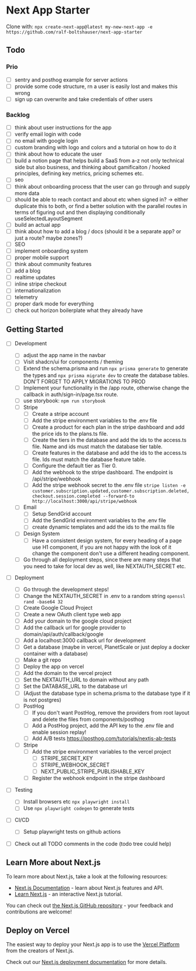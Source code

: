# Next App Starter

Clone with: `npx create-next-app@latest my-new-next-app -e https://github.com/ralf-boltshauser/next-app-starter`

## Todo

### Prio

- [ ] sentry and posthog example for server actions
- [ ] provide some code structure, rn a user is easily lost and makes this wrong
- [ ] sign up can overwrite and take credentials of other users

### Backlog

- [ ] think about user instructions for the app
- [ ] verify email login with code
- [ ] no email with google login
- [ ] custom branding with logo and colors and a tutorial on how to do it
- [ ] think about how to educate the user
- [ ] build a notion page that helps build a SaaS from a-z not only technical side but also business, and thinking about gamificaiton / hooked principles, defining key metrics, pricing schemes etc.
- [ ] seo
- [ ] think about onboarding process that the user can go through and supply more data
- [ ] should be able to reach contact and about etc when signed in? -> either duplicate this to both, or find a better solution with the parallel routes in terms of figuring out and then displaying conditionally useSelectedLayoutSegment
- [ ] build an actual app
- [ ] think about how to add a blog / docs (should it be a separate app? or just a route? maybe zones?)
- [ ] SEO
- [ ] implement onboarding system
- [ ] proper mobile support
- [ ] think about community features
- [ ] add a blog
- [ ] realtime updates
- [ ] inline stripe checkout
- [ ] internationalization
- [ ] telemetry
- [ ] proper dark mode for everything
- [ ] check out horizon boilerplate what they already have

## Getting Started

- [ ] Development

  - [ ] adjust the app name in the navbar
  - [ ] Visit shadcn/ui for components / theming
  - [ ] Extend the schema.prisma and run `npx prisma generate` to generate the types and `npx prisma migrate dev` to create the database tables. DON'T FORGET TO APPLY MIGRATIONS TO PROD
  - [ ] Implement your functionality in the /app route, otherwise change the callback in auth/sign-in/page.tsx route.
  - [ ] use storybook: `npm run storybook`
  - [ ] Stripe
    - [ ] Create a stripe account
    - [ ] Add the stripe environment variables to the .env file
    - [ ] Create a product for each plan in the stripe dashboard and add the price ids to the plans.ts file.
    - [ ] Create the tiers in the database and add the ids to the access.ts file. Name and ids must match the database tier table.
    - [ ] Create features in the database and add the ids to the access.ts file. Ids must match the database feature table.
    - [ ] Configure the default tier as Tier 0.
    - [ ] Add the webhook to the stripe dashboard. The endpoint is /api/stripe/webhook
    - [ ] Add the stripe webhook secret to the .env file `stripe listen -e customer.subscription.updated,customer.subscription.deleted,checkout.session.completed --forward-to http://localhost:3000/api/stripe/webhook`
  - [ ] Email
    - [ ] Setup SendGrid account
    - [ ] Add the SendGrid environment variables to the .env file
    - [ ] create dynamic templates and add the ids to the mail.ts file
  - [ ] Design System
    - [ ] Have a consistent design system, for every heading of a page use H1 component, if you are not happy with the look of it change the component don't use a different heading component.
  - [ ] Go through all deployment steps, since there are many steps that you need to take for local dev as well, like NEXTAUTH_SECRET etc.

- [ ] Deployment

  - [ ] Go through the development steps!
  - [ ] Change the NEXTAUTH_SECRET in .env to a random string `openssl rand -base64 32`
  - [ ] Create Google Cloud Project
  - [ ] Create a new OAuth client type web app
  - [ ] Add your domain to the google cloud project
  - [ ] Add the callback url for google provider to domain/api/auth/callback/google
  - [ ] Add a localhost:3000 callback url for development
  - [ ] Get a database (maybe in vercel, PlanetScale or just deploy a docker container with a database)
  - [ ] Make a git repo
  - [ ] Deploy the app on vercel
  - [ ] Add the domain to the vercel project
  - [ ] Set the NEXTAUTH_URL to domain without any path
  - [ ] Set the DATABASE_URL to the database url
  - [ ] (Adjust the database type in schema.prisma to the database type if it is not postgres)
  - [ ] PostHog
    - [ ] If you don't want PostHog, remove the providers from root layout and delete the files from components/posthog
    - [ ] Add a PostHog project, add the API key to the .env file and enable session replay!
    - [ ] Add A/B tests https://posthog.com/tutorials/nextjs-ab-tests
  - [ ] Stripe
    - [ ] Add the stripe environment variables to the vercel project
      - [ ] STRIPE_SECRET_KEY
      - [ ] STRIPE_WEBHOOK_SECRET
      - [ ] NEXT_PUBLIC_STRIPE_PUBLISHABLE_KEY
    - [ ] Register the webhook endpoint in the stripe dashboard

- [ ] Testing

  - [ ] Install browsers etc `npx playwright install`
  - [ ] Use `npx playwright codegen` to generate tests

- [ ] CI/CD

  - [ ] Setup playwright tests on github actions

- [ ] Check out all TODO comments in the code (todo tree could help)

## Learn More about Next.js

To learn more about Next.js, take a look at the following resources:

- [Next.js Documentation](https://nextjs.org/docs) - learn about Next.js features and API.
- [Learn Next.js](https://nextjs.org/learn) - an interactive Next.js tutorial.

You can check out [the Next.js GitHub repository](https://github.com/vercel/next.js/) - your feedback and contributions are welcome!

## Deploy on Vercel

The easiest way to deploy your Next.js app is to use the [Vercel Platform](https://vercel.com/new?utm_medium=default-template&filter=next.js&utm_source=create-next-app&utm_campaign=create-next-app-readme) from the creators of Next.js.

Check out our [Next.js deployment documentation](https://nextjs.org/docs/deployment) for more details.
